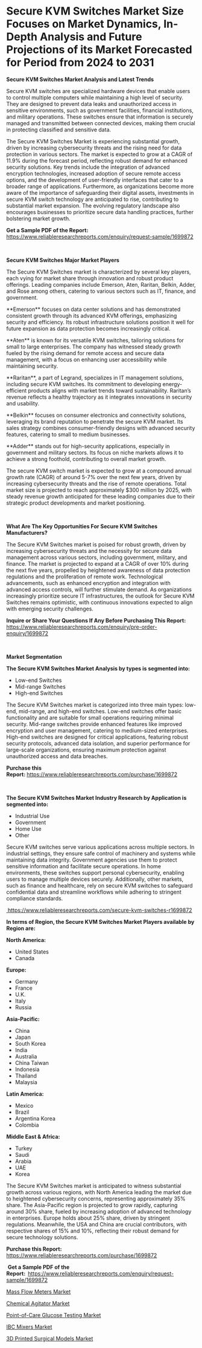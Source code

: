 <p><h1>Secure KVM Switches Market Size Focuses on Market Dynamics, In-Depth Analysis and Future Projections of its Market Forecasted for Period from 2024 to 2031</h1></p><p><strong>Secure KVM Switches Market Analysis and Latest Trends</strong></p>
<p><p>Secure KVM switches are specialized hardware devices that enable users to control multiple computers while maintaining a high level of security. They are designed to prevent data leaks and unauthorized access in sensitive environments, such as government facilities, financial institutions, and military operations. These switches ensure that information is securely managed and transmitted between connected devices, making them crucial in protecting classified and sensitive data.</p><p>The Secure KVM Switches Market is experiencing substantial growth, driven by increasing cybersecurity threats and the rising need for data protection in various sectors. The market is expected to grow at a CAGR of 11.9% during the forecast period, reflecting robust demand for enhanced security solutions. Key trends include the integration of advanced encryption technologies, increased adoption of secure remote access options, and the development of user-friendly interfaces that cater to a broader range of applications. Furthermore, as organizations become more aware of the importance of safeguarding their digital assets, investments in secure KVM switch technology are anticipated to rise, contributing to substantial market expansion. The evolving regulatory landscape also encourages businesses to prioritize secure data handling practices, further bolstering market growth.</p></p>
<p><strong>Get a Sample PDF of the Report:&nbsp;</strong> <a href="https://www.reliableresearchreports.com/enquiry/request-sample/1699872?utm_campaign=38&utm_medium=2&utm_source=Github&utm_content=ia&utm_term=21102024&utm_id=secure-kvm-switches">https://www.reliableresearchreports.com/enquiry/request-sample/1699872</a></p>
<p>&nbsp;</p>
<p><strong>Secure KVM Switches Major Market Players</strong></p>
<p><p>The Secure KVM Switches market is characterized by several key players, each vying for market share through innovation and robust product offerings. Leading companies include Emerson, Aten, Raritan, Belkin, Adder, and Rose among others, catering to various sectors such as IT, finance, and government.</p><p>**Emerson** focuses on data center solutions and has demonstrated consistent growth through its advanced KVM offerings, emphasizing security and efficiency. Its robust infrastructure solutions position it well for future expansion as data protection becomes increasingly critical.</p><p>**Aten** is known for its versatile KVM switches, tailoring solutions for small to large enterprises. The company has witnessed steady growth fueled by the rising demand for remote access and secure data management, with a focus on enhancing user accessibility while maintaining security.</p><p>**Raritan**, a part of Legrand, specializes in IT management solutions, including secure KVM switches. Its commitment to developing energy-efficient products aligns with market trends toward sustainability. Raritan’s revenue reflects a healthy trajectory as it integrates innovations in security and usability.</p><p>**Belkin** focuses on consumer electronics and connectivity solutions, leveraging its brand reputation to penetrate the secure KVM market. Its sales strategy combines consumer-friendly designs with advanced security features, catering to small to medium businesses.</p><p>**Adder** stands out for high-security applications, especially in government and military sectors. Its focus on niche markets allows it to achieve a strong foothold, contributing to overall market growth.</p><p>The secure KVM switch market is expected to grow at a compound annual growth rate (CAGR) of around 5-7% over the next few years, driven by increasing cybersecurity threats and the rise of remote operations. Total market size is projected to reach approximately $300 million by 2025, with steady revenue growth anticipated for these leading companies due to their strategic product developments and market positioning.</p></p>
<p>&nbsp;</p>
<p><strong>What Are The Key Opportunities For Secure KVM Switches Manufacturers?</strong></p>
<p><p>The Secure KVM Switches market is poised for robust growth, driven by increasing cybersecurity threats and the necessity for secure data management across various sectors, including government, military, and finance. The market is projected to expand at a CAGR of over 10% during the next five years, propelled by heightened awareness of data protection regulations and the proliferation of remote work. Technological advancements, such as enhanced encryption and integration with advanced access controls, will further stimulate demand. As organizations increasingly prioritize secure IT infrastructures, the outlook for Secure KVM Switches remains optimistic, with continuous innovations expected to align with emerging security challenges.</p></p>
<p><strong>Inquire or Share Your Questions If Any Before Purchasing This Report:</strong> <a href="https://www.reliableresearchreports.com/enquiry/pre-order-enquiry/1699872?utm_campaign=38&utm_medium=2&utm_source=Github&utm_content=ia&utm_term=21102024&utm_id=secure-kvm-switches">https://www.reliableresearchreports.com/enquiry/pre-order-enquiry/1699872</a></p>
<p>&nbsp;</p>
<p><strong>Market Segmentation</strong></p>
<p><strong>The Secure KVM Switches Market Analysis by types is segmented into:</strong></p>
<p><ul><li>Low-end Switches</li><li>Mid-range Switches</li><li>High-end Switches</li></ul></p>
<p><p>The Secure KVM Switches market is categorized into three main types: low-end, mid-range, and high-end switches. Low-end switches offer basic functionality and are suitable for small operations requiring minimal security. Mid-range switches provide enhanced features like improved encryption and user management, catering to medium-sized enterprises. High-end switches are designed for critical applications, featuring robust security protocols, advanced data isolation, and superior performance for large-scale organizations, ensuring maximum protection against unauthorized access and data breaches.</p></p>
<p><strong>Purchase this Report:&nbsp;</strong><a href="https://www.reliableresearchreports.com/purchase/1699872?utm_campaign=38&utm_medium=2&utm_source=Github&utm_content=ia&utm_term=21102024&utm_id=secure-kvm-switches">https://www.reliableresearchreports.com/purchase/1699872</a></p>
<p>&nbsp;</p>
<p><strong>The Secure KVM Switches Market Industry Research by Application is segmented into:</strong></p>
<p><ul><li>Industrial Use</li><li>Government</li><li>Home Use</li><li>Other</li></ul></p>
<p><p>Secure KVM switches serve various applications across multiple sectors. In industrial settings, they ensure safe control of machinery and systems while maintaining data integrity. Government agencies use them to protect sensitive information and facilitate secure operations. In home environments, these switches support personal cybersecurity, enabling users to manage multiple devices securely. Additionally, other markets, such as finance and healthcare, rely on secure KVM switches to safeguard confidential data and streamline workflows while adhering to stringent compliance standards.</p></p>
<p><a href="https://www.reliableresearchreports.com/secure-kvm-switches-r1699872?utm_campaign=38&utm_medium=2&utm_source=Github&utm_content=ia&utm_term=21102024&utm_id=secure-kvm-switches">&nbsp;https://www.reliableresearchreports.com/secure-kvm-switches-r1699872</a></p>
<p><strong>In terms of Region, the Secure KVM Switches Market Players available by Region are:</strong></p>
<p>
    <p> <strong> North America: </strong>
        <ul>
            <li>United States</li>
            <li>Canada</li>
        </ul>
        </p> 
    <p> <strong> Europe: </strong>
        <ul>
            <li>Germany</li>
            <li>France</li>
            <li>U.K.</li>
            <li>Italy</li>
            <li>Russia</li>
        </ul>
        </p> 
    <p> <strong> Asia-Pacific: </strong>
        <ul>
            <li>China</li>
            <li>Japan</li>
            <li>South Korea</li>
            <li>India</li>
            <li>Australia</li>
            <li>China Taiwan</li>
            <li>Indonesia</li>
            <li>Thailand</li>
            <li>Malaysia</li>
        </ul>
        </p> 
    <p> <strong> Latin America: </strong>
        <ul>
            <li>Mexico</li>
            <li>Brazil</li>
            <li>Argentina Korea</li>
            <li>Colombia</li>
        </ul>
        </p> 
    <p> <strong> Middle East & Africa: </strong>
        <ul>
            <li>Turkey</li>
            <li>Saudi</li>
            <li>Arabia</li>
            <li>UAE</li>
            <li>Korea</li>
        </ul>
    </p>
    </p>
<p><p>The Secure KVM Switches market is anticipated to witness substantial growth across various regions, with North America leading the market due to heightened cybersecurity concerns, representing approximately 35% share. The Asia-Pacific region is projected to grow rapidly, capturing around 30% share, fueled by increasing adoption of advanced technology in enterprises. Europe holds about 25% share, driven by stringent regulations. Meanwhile, the USA and China are crucial contributors, with respective shares of 15% and 10%, reflecting their robust demand for secure technology solutions.</p></p>
<p><strong>Purchase this Report: </strong><a href="https://www.reliableresearchreports.com/purchase/1699872?utm_campaign=38&utm_medium=2&utm_source=Github&utm_content=ia&utm_term=21102024&utm_id=secure-kvm-switches">https://www.reliableresearchreports.com/purchase/1699872</a></p>
<p>&nbsp;<strong>Get a Sample PDF of the Report:&nbsp;&nbsp;</strong><a href="https://www.reliableresearchreports.com/enquiry/request-sample/1699872?utm_campaign=38&utm_medium=2&utm_source=Github&utm_content=ia&utm_term=21102024&utm_id=secure-kvm-switches">https://www.reliableresearchreports.com/enquiry/request-sample/1699872</a></p>
<p><strong></strong></p>
<p><p><a href="https://github.com/delorasywf/Market-Research-Report-List-1/blob/main/mass-flow-meters-market.md?utm_campaign=38&utm_medium=2&utm_source=Github&utm_content=ia&utm_term=21102024&utm_id=secure-kvm-switches">Mass Flow Meters Market</a></p><p><a href="https://issuu.com/reportprime-2/docs/chemical-agitator-market-size-2030._dfdcd1f9e48deb?utm_campaign=38&utm_medium=2&utm_source=Github&utm_content=ia&utm_term=21102024&utm_id=secure-kvm-switches">Chemical Agitator Market</a></p><p><a href="https://www.linkedin.com/pulse/consumer-behavior-shifts-point-of-care-glucose-testing-market-1mrge?utm_campaign=38&utm_medium=2&utm_source=Github&utm_content=ia&utm_term=21102024&utm_id=secure-kvm-switches">Point-of-Care Glucose Testing Market</a></p><p><a href="https://issuu.com/reportprime-2/docs/ibc-mixers-market-size-2030.pptx_1aec38252a8364?utm_campaign=38&utm_medium=2&utm_source=Github&utm_content=ia&utm_term=21102024&utm_id=secure-kvm-switches">IBC Mixers Market</a></p><p><a href="https://www.linkedin.com/pulse/charting-future-comprehensive-analysis-global-3d-printed-surgical-vohhe?utm_campaign=38&utm_medium=2&utm_source=Github&utm_content=ia&utm_term=21102024&utm_id=secure-kvm-switches">3D Printed Surgical Models Market</a></p></p>